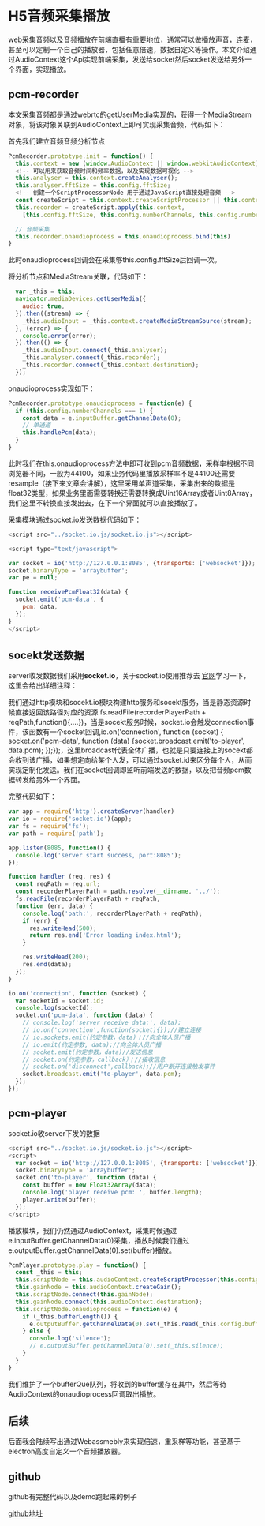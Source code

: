 <!--
 * @Author: xiuquanxu
 * @Company: kaochong
 * @Date: 2020-04-07 22:30:19
 * @LastEditors: xiuquanxu
 * @LastEditTime: 2020-04-07 23:28:10
 -->
#   H5音频采集播放 

web采集音频以及音频播放在前端直播有重要地位，通常可以做播放声音，连麦，甚至可以定制一个自己的播放器，包括任意倍速，数据自定义等操作。本文介绍通过AudioContext这个Api实现前端采集，发送给socket然后socket发送给另外一个界面，实现播放。  

##  pcm-recorder  

本文采集音频都是通过webrtc的getUserMedia实现的，获得一个MediaStream对象，将该对象关联到AudioContext上即可实现采集音频，代码如下：  

首先我们建立音频音频分析节点
```js
PcmRecorder.prototype.init = function() {
  this.context = new (window.AudioContext || window.webkitAudioContext)();
  <!-- 可以用来获取音频时间和频率数据，以及实现数据可视化 -->
  this.analyser = this.context.createAnalyser();
  this.analyser.fftSize = this.config.fftSize;
  <!-- 创建一个ScriptProcessorNode 用于通过JavaScript直接处理音频 -->
  const createScript = this.context.createScriptProcessor || this.context.createJavaScriptNode;
  this.recorder = createScript.apply(this.context,
    [this.config.fftSize, this.config.numberChannels, this.config.numberChannels]);

  // 音频采集
  this.recorder.onaudioprocess = this.onaudioprocess.bind(this)
}
```  

此时onaudioprocess回调会在采集够this.config.fftSize后回调一次。  

将分析节点和MediaStream关联，代码如下：  

```js
  var _this = this;
  navigator.mediaDevices.getUserMedia({
    audio: true,
  }).then((stream) => {
    _this.audioInput = _this.context.createMediaStreamSource(stream);
  }, (error) => {
    console.error(error);
  }).then(() => {
    _this.audioInput.connect(_this.analyser);
    _this.analyser.connect(_this.recorder);
    _this.recorder.connect(_this.context.destination);
  });
```

onaudioprocess实现如下：  

```js
PcmRecorder.prototype.onaudioprocess = function(e) {
  if (this.config.numberChannels === 1) {
    const data = e.inputBuffer.getChannelData(0);
    // 单通道
    this.handlePcm(data);
  }
}
```

此时我们在this.onaudioprocess方法中即可收到pcm音频数据，采样率根据不同浏览器不同，一般为44100，如果业务代码里播放采样率不是44100还需要resample（接下来文章会讲解），这里采用单声道采集，采集出来的数据是float32类型，如果业务里面需要转换还需要转换成Uint16Array或者Uint8Array，我们这里不转换直接发出去，在下一个界面就可以直接播放了。  

采集模块通过socket.io发送数据代码如下：  

```js
<script src="../socket.io.js/socket.io.js"></script>

<script type="text/javascript">

var socket = io('http://127.0.0.1:8085', {transports: ['websocket']});
socket.binaryType = 'arraybuffer';
var pe = null;

function receivePcmFloat32(data) {
  socket.emit('pcm-data', {
    pcm: data,
  });
}
</script>
```

## socekt发送数据  

server收发数据我们采用**socket.io**，关于socket.io使用推荐去 
<a  href="https://socket.io/">官网</a>学习一下，这里会给出详细注释：  

我们通过http模块和socekt.io模块构建http服务和socekt服务，当是静态资源时候直接返回该路径对应的资源
fs.readFile(recorderPlayerPath + reqPath,function(){....})，当是socekt服务时候，socket.io会触发connection事件，该函数有一个socket回调,io.on('connection', function (socket) {
socket.on('pcm-data', function (data) {socket.broadcast.emit('to-player', data.pcm);
});});，这里broadcast代表全体广播，也就是只要连接上的socekt都会收到该广播，如果想定向给某个人发，可以通过socket.id来区分每个人，从而实现定制化发送。我们在socket回调即监听前端发送的数据，以及把音频pcm数据转发给另外一个界面。  

完整代码如下：

```js
var app = require('http').createServer(handler)
var io = require('socket.io')(app);
var fs = require('fs');
var path = require('path');

app.listen(8085, function() {
  console.log('server start success, port:8085');
});

function handler (req, res) {
  const reqPath = req.url;
  const recorderPlayerPath = path.resolve(__dirname, '../');
  fs.readFile(recorderPlayerPath + reqPath,
  function (err, data) {
    console.log('path:', recorderPlayerPath + reqPath);
    if (err) {
      res.writeHead(500);
      return res.end('Error loading index.html');
    }

    res.writeHead(200);
    res.end(data);
  });
}

io.on('connection', function (socket) {
  var socketId = socket.id;
  console.log(socketId);
  socket.on('pcm-data', function (data) {
    // console.log('server receive data:', data);
    // io.on('connection',function(socket){});//建立连接
    // io.sockets.emit(约定参数，data)；//向全体人员广播
    // io.emit(约定参数, data);//向全体人员广播
    // socket.emit(约定参数，data)//发送信息
    // socket.on(约定参数，callback）；//接收信息
    // socket.on('disconnect',callback);//用户断开连接触发事件
    socket.broadcast.emit('to-player', data.pcm);
  });
});
```  

## pcm-player  

socket.io收server下发的数据  

```js
<script src="../socket.io.js/socket.io.js"></script>
<script>
  var socket = io('http://127.0.0.1:8085', {transports: ['websocket']});
  socket.binaryType = 'arraybuffer';
  socket.on('to-player', function (data) {
    const buffer = new Float32Array(data);
    console.log('player receive pcm: ', buffer.length);
    player.write(buffer);
  });
</script>
```

播放模块，我们仍然通过AudioContext，采集时候通过e.inputBuffer.getChannelData(0)采集，播放时候我们通过e.outputBuffer.getChannelData(0).set(buffer)播放。  

```js
PcmPlayer.prototype.play = function() {
  const _this = this;
  this.scriptNode = this.audioContext.createScriptProcessor(this.config.bufferSize, 1, 1);
  this.gainNode = this.audioContext.createGain();
  this.scriptNode.connect(this.gainNode);
  this.gainNode.connect(this.audioContext.destination);
  this.scriptNode.onaudioprocess = function(e) {
    if (_this.bufferLength()) {
      e.outputBuffer.getChannelData(0).set(_this.read(_this.config.bufferSize));
    } else {
      console.log('silence');
      // e.outputBuffer.getChannelData(0).set(_this.silence);
    } 
  }
}
```

我们维护了一个bufferQue队列，将收到的buffer缓存在其中，然后等待AudioContext的onaudioprocess回调取出播放。  

## 后续  

后面我会陆续写出通过Webassmebly来实现倍速，重采样等功能，甚至基于electron高度自定义一个音频播放器。  


## github  

github有完整代码以及demo跑起来的例子  

<a href="https://github.com/this-spring/pcm-recorder-player">github地址</a>